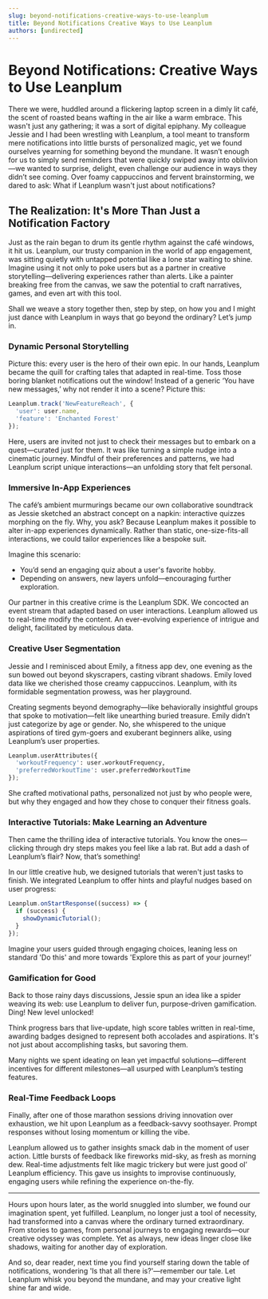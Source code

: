 ```yaml
---
slug: beyond-notifications-creative-ways-to-use-leanplum
title: Beyond Notifications Creative Ways to Use Leanplum
authors: [undirected]
---
```



# Beyond Notifications: Creative Ways to Use Leanplum

There we were, huddled around a flickering laptop screen in a dimly lit café, the scent of roasted beans wafting in the air like a warm embrace. This wasn't just any gathering; it was a sort of digital epiphany. My colleague Jessie and I had been wrestling with Leanplum, a tool meant to transform mere notifications into little bursts of personalized magic, yet we found ourselves yearning for something beyond the mundane. It wasn’t enough for us to simply send reminders that were quickly swiped away into oblivion—we wanted to surprise, delight, even challenge our audience in ways they didn’t see coming. Over foamy cappuccinos and fervent brainstorming, we dared to ask: What if Leanplum wasn't just about notifications?

## The Realization: It's More Than Just a Notification Factory

Just as the rain began to drum its gentle rhythm against the café windows, it hit us. Leanplum, our trusty companion in the world of app engagement, was sitting quietly with untapped potential like a lone star waiting to shine. Imagine using it not only to poke users but as a partner in creative storytelling—delivering experiences rather than alerts. Like a painter breaking free from the canvas, we saw the potential to craft narratives, games, and even art with this tool.

Shall we weave a story together then, step by step, on how you and I might just dance with Leanplum in ways that go beyond the ordinary? Let’s jump in.

### Dynamic Personal Storytelling

Picture this: every user is the hero of their own epic. In our hands, Leanplum became the quill for crafting tales that adapted in real-time. Toss those boring blanket notifications out the window! Instead of a generic ‘You have new messages,’ why not render it into a scene? Picture this:

```javascript
Leanplum.track('NewFeatureReach', {
  'user': user.name,
  'feature': 'Enchanted Forest'
});
```

Here, users are invited not just to check their messages but to embark on a quest—curated just for them. It was like turning a simple nudge into a cinematic journey. Mindful of their preferences and patterns, we had Leanplum script unique interactions—an unfolding story that felt personal.

### Immersive In-App Experiences

The café’s ambient murmurings became our own collaborative soundtrack as Jessie sketched an abstract concept on a napkin: interactive quizzes morphing on the fly. Why, you ask? Because Leanplum makes it possible to alter in-app experiences dynamically. Rather than static, one-size-fits-all interactions, we could tailor experiences like a bespoke suit.

Imagine this scenario:

- You’d send an engaging quiz about a user's favorite hobby.
- Depending on answers, new layers unfold—encouraging further exploration.

Our partner in this creative crime is the Leanplum SDK. We concocted an event stream that adapted based on user interactions. Leanplum allowed us to real-time modify the content. An ever-evolving experience of intrigue and delight, facilitated by meticulous data.

### Creative User Segmentation

Jessie and I reminisced about Emily, a fitness app dev, one evening as the sun bowed out beyond skyscrapers, casting vibrant shadows. Emily loved data like we cherished those creamy cappuccinos. Leanplum, with its formidable segmentation prowess, was her playground. 

Creating segments beyond demography—like behaviorally insightful groups that spoke to motivation—felt like unearthing buried treasure. Emily didn’t just categorize by age or gender. No, she whispered to the unique aspirations of tired gym-goers and exuberant beginners alike, using Leanplum’s user properties.

```python
Leanplum.userAttributes({
  'workoutFrequency': user.workoutFrequency,
  'preferredWorkoutTime': user.preferredWorkoutTime
});
```

She crafted motivational paths, personalized not just by who people were, but why they engaged and how they chose to conquer their fitness goals.

### Interactive Tutorials: Make Learning an Adventure

Then came the thrilling idea of interactive tutorials. You know the ones—clicking through dry steps makes you feel like a lab rat. But add a dash of Leanplum’s flair? Now, that’s something!

In our little creative hub, we designed tutorials that weren't just tasks to finish. We integrated Leanplum to offer hints and playful nudges based on user progress:

```javascript
Leanplum.onStartResponse((success) => {
  if (success) {
    showDynamicTutorial();
  }
});
```

Imagine your users guided through engaging choices, leaning less on standard 'Do this' and more towards 'Explore this as part of your journey!’

### Gamification for Good

Back to those rainy days discussions, Jessie spun an idea like a spider weaving its web: use Leanplum to deliver fun, purpose-driven gamification. Ding! New level unlocked!

Think progress bars that live-update, high score tables written in real-time, awarding badges designed to represent both accolades and aspirations. It's not just about accomplishing tasks, but savoring them.

Many nights we spent ideating on lean yet impactful solutions—different incentives for different milestones—all usurped with Leanplum’s testing features.

### Real-Time Feedback Loops

Finally, after one of those marathon sessions driving innovation over exhaustion, we hit upon Leanplum as a feedback-savvy soothsayer. Prompt responses without losing momentum or killing the vibe.

Leanplum allowed us to gather insights smack dab in the moment of user action. Little bursts of feedback like fireworks mid-sky, as fresh as morning dew. Real-time adjustments felt like magic trickery but were just good ol’ Leanplum efficiency. This gave us insights to improvise continuously, engaging users while refining the experience on-the-fly.

---

Hours upon hours later, as the world snuggled into slumber, we found our imagination spent, yet fulfilled. Leanplum, no longer just a tool of necessity, had transformed into a canvas where the ordinary turned extraordinary. From stories to games, from personal journeys to engaging rewards—our creative odyssey was complete. Yet as always, new ideas linger close like shadows, waiting for another day of exploration.

And so, dear reader, next time you find yourself staring down the table of notifications, wondering 'Is that all there is?'—remember our tale. Let Leanplum whisk you beyond the mundane, and may your creative light shine far and wide.